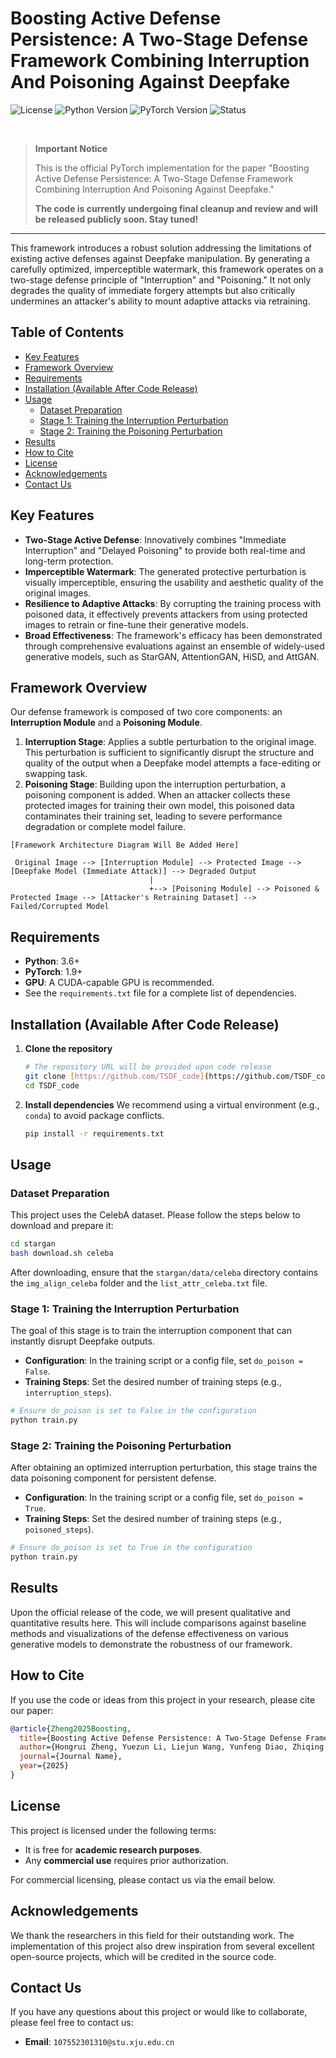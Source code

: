 # Boosting Active Defense Persistence: A Two-Stage Defense Framework Combining Interruption And Poisoning Against Deepfake

![License](https://img.shields.io/badge/License-Custom-blue)
![Python Version](https://img.shields.io/badge/Python-3.6+-blue.svg)
![PyTorch Version](https://img.shields.io/badge/PyTorch-1.9+-orange.svg)
![Status](https://img.shields.io/badge/Code%20Status-Coming%20Soon-red)

<br>

> **Important Notice**
>
> This is the official PyTorch implementation for the paper "Boosting Active Defense Persistence: A Two-Stage Defense Framework Combining Interruption And Poisoning Against Deepfake."
>
> **The code is currently undergoing final cleanup and review and will be released publicly soon. Stay tuned!**

---

This framework introduces a robust solution addressing the limitations of existing active defenses against Deepfake manipulation. By generating a carefully optimized, imperceptible watermark, this framework operates on a two-stage defense principle of "Interruption" and "Poisoning." It not only degrades the quality of immediate forgery attempts but also critically undermines an attacker's ability to mount adaptive attacks via retraining.

## Table of Contents
- [Key Features](#key-features)
- [Framework Overview](#framework-overview)
- [Requirements](#requirements)
- [Installation (Available After Code Release)](#installation-available-after-code-release)
- [Usage](#usage)
  - [Dataset Preparation](#dataset-preparation)
  - [Stage 1: Training the Interruption Perturbation](#stage-1-training-the-interruption-perturbation)
  - [Stage 2: Training the Poisoning Perturbation](#stage-2-training-the-poisoning-perturbation)
- [Results](#results)
- [How to Cite](#how-to-cite)
- [License](#license)
- [Acknowledgements](#acknowledgements)
- [Contact Us](#contact-us)

## Key Features

* **Two-Stage Active Defense**: Innovatively combines "Immediate Interruption" and "Delayed Poisoning" to provide both real-time and long-term protection.
* **Imperceptible Watermark**: The generated protective perturbation is visually imperceptible, ensuring the usability and aesthetic quality of the original images.
* **Resilience to Adaptive Attacks**: By corrupting the training process with poisoned data, it effectively prevents attackers from using protected images to retrain or fine-tune their generative models.
* **Broad Effectiveness**: The framework's efficacy has been demonstrated through comprehensive evaluations against an ensemble of widely-used generative models, such as StarGAN, AttentionGAN, HiSD, and AttGAN.

## Framework Overview

Our defense framework is composed of two core components: an **Interruption Module** and a **Poisoning Module**.

1.  **Interruption Stage**: Applies a subtle perturbation to the original image. This perturbation is sufficient to significantly disrupt the structure and quality of the output when a Deepfake model attempts a face-editing or swapping task.
2.  **Poisoning Stage**: Building upon the interruption perturbation, a poisoning component is added. When an attacker collects these protected images for training their own model, this poisoned data contaminates their training set, leading to severe performance degradation or complete model failure.

```
[Framework Architecture Diagram Will Be Added Here]

 Original Image --> [Interruption Module] --> Protected Image --> [Deepfake Model (Immediate Attack)] --> Degraded Output
                               |
                               +--> [Poisoning Module] --> Poisoned & Protected Image --> [Attacker's Retraining Dataset] --> Failed/Corrupted Model
```

## Requirements

* **Python**: 3.6+
* **PyTorch**: 1.9+
* **GPU**: A CUDA-capable GPU is recommended.
* See the `requirements.txt` file for a complete list of dependencies.

## Installation (Available After Code Release)

1.  **Clone the repository**
    ```bash
    # The repository URL will be provided upon code release
    git clone [https://github.com/TSDF_code](https://github.com/TSDF_code)
    cd TSDF_code
    ```
   

2.  **Install dependencies**
    We recommend using a virtual environment (e.g., `conda`) to avoid package conflicts.
    ```bash
    pip install -r requirements.txt
    ```
   

## Usage

### Dataset Preparation

This project uses the CelebA dataset. Please follow the steps below to download and prepare it:

```bash
cd stargan
bash download.sh celeba
```

After downloading, ensure that the `stargan/data/celeba` directory contains the `img_align_celeba` folder and the `list_attr_celeba.txt` file.

### Stage 1: Training the Interruption Perturbation

The goal of this stage is to train the interruption component that can instantly disrupt Deepfake outputs.

* **Configuration**: In the training script or a config file, set `do_poison = False`.
* **Training Steps**: Set the desired number of training steps (e.g., `interruption_steps`).

```bash
# Ensure do_poison is set to False in the configuration
python train.py
```


### Stage 2: Training the Poisoning Perturbation

After obtaining an optimized interruption perturbation, this stage trains the data poisoning component for persistent defense.

* **Configuration**: In the training script or a config file, set `do_poison = True`.
* **Training Steps**: Set the desired number of training steps (e.g., `poisoned_steps`).

```bash
# Ensure do_poison is set to True in the configuration
python train.py
```


## Results

Upon the official release of the code, we will present qualitative and quantitative results here. This will include comparisons against baseline methods and visualizations of the defense effectiveness on various generative models to demonstrate the robustness of our framework.

## How to Cite

If you use the code or ideas from this project in your research, please cite our paper:

```bibtex
@article{Zheng2025Boosting,
  title={Boosting Active Defense Persistence: A Two-Stage Defense Framework Combining Interruption And Poisoning Against Deepfake},
  author={Hongrui Zheng, Yuezun Li, Liejun Wang, Yunfeng Diao, Zhiqing Guo},
  journal={Journal Name},
  year={2025}
}
```


## License

This project is licensed under the following terms:
* It is free for **academic research purposes**.
* Any **commercial use** requires prior authorization.

For commercial licensing, please contact us via the email below.

## Acknowledgements

We thank the researchers in this field for their outstanding work. The implementation of this project also drew inspiration from several excellent open-source projects, which will be credited in the source code.

## Contact Us

If you have any questions about this project or would like to collaborate, please feel free to contact us:

* **Email**: `107552301310@stu.xju.edu.cn`
